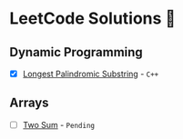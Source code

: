 # LeetCode Solutions 🧮

## Dynamic Programming
- [x] [Longest Palindromic Substring]((https://leetcode.com/submissions/detail/1651185386/)) - `C++`

## Arrays
- [ ] [Two Sum](https://leetcode.com/problems/two-sum/) - `Pending`
